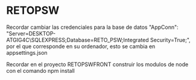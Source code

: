 # RETOPSW
Recordar cambiar las credenciales para la base de datos "AppConn": "Server=DESKTOP-ATGIG4C\\SQLEXPRESS;Database=RETO_PSW;Integrated Security=True;", por el que 
corresponde en su ordenador, esto se cambia en appsettings.json

Recordar en el proyecto RETOPSWFRONT construir los modulos de node con el comando npm install
